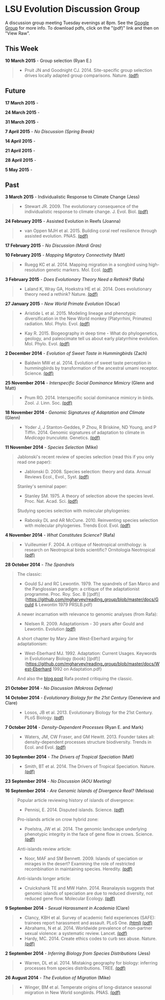 LSU Evolution Discussion Group
=======

A discussion group meeting Tuesday evenings at 8pm. See the [Google Group](https://groups.google.com/forum/#!forum/lsu-evol-discussion) for more info. To download pdfs, click on the "(pdf)" link and then on "View Raw".

This Week 
-------

**10 March 2015** - Group selection (Ryan E.)

> - Pruit JN and Goodnight CJ. 2014. Site-specific group selection drives locally adapted group comparisons. Nature. [(pdf)](https://github.com/mgharvey/reading_group/blob/master/docs/Pruitt&Goodnight2014.pdf)


Future
-------

**17 March 2015** - 

**24 March 2015** - 

**31 March 2015** - 

**7 April 2015** - *No Discussion (Spring Break)* 

**14 April 2015** - 

**21 April 2015** - 

**28 April 2015** - 

**5 May 2015** - 

Past
-------

**3 March 2015** - Individualistic Response to Climate Change (Jess)

> - Stewart JR. 2009. The evolutionary consequence of the individualistic response to climate change. J. Evol. Biol. [(pdf)](https://github.com/mgharvey/reading_group/blob/master/docs/Stewart2009.pdf)

**24 February 2015** - Assisted Evolution in Reefs (Joanna)

> - van Oppen MJH et al. 2015. Building coral reef resilience through assisted evolution. PNAS. [(pdf)](https://github.com/mgharvey/reading_group/blob/master/docs/vanOppen2015.pdf)

**17 February 2015** - *No Discussion (Mardi Gras)*

**10 February 2015** - *Mapping Migratory Connectivity* (Matt)

> - Ruegg KC et al. 2014. Mapping migration in a songbird using high-resolution genetic markers. Mol. Ecol. [(pdf)](https://github.com/mgharvey/reading_group/blob/master/docs/Rueggetal2014.pdf)

**3 February 2015** - *Does Evolutionary Theory Need a Rethink?* (Rafa)

> - Laland K, Wray GA, Hoekstra HE et al. 2014. Does evolutionary theory need a rethink? Nature. [(pdf)](https://github.com/mgharvey/reading_group/blob/master/docs/LalandWrayHoekstra2014.pdf)

**27 January 2015** - *New World Primate Evolution* (Oscar)

> - Aristide L et al. 2015. Modeling lineage and phenotypic diversification in the New World monkey (Platyrrhini, Primates) radiation. Mol. Phylo. Evol. [(pdf)](https://github.com/mgharvey/reading_group/blob/master/docs/Aristideetal2015.pdf)
> 
> - Kay R. 2015. Biogeography in deep time - What do phylogenetics, geology, and paleocimate tell us about early platyrrhine evolution. Mol. Phylo. Evol. [(pdf)](https://github.com/mgharvey/reading_group/blob/master/docs/Kay2015.pdf)

**2 December 2014** - *Evolution of Sweet Taste in Hummingbirds* (Zach)

> - Baldwin MW et al. 2014. Evolution of sweet taste perception in hummingbirds by transformation of the ancestral umami receptor. Science. [(pdf)](https://github.com/mgharvey/reading_group/blob/master/docs/Baldwin2014.pdf)

**25 November 2014** - *Interspecific Social Dominance Mimicry* (Glenn and Matt)

> - Prum RO. 2014. Interspecific social dominance mimicry in birds. Zool. J. Linn. Soc. [(pdf)](https://github.com/mgharvey/reading_group/blob/master/docs/Prum2014.pdf)

**18 November 2014** - *Genomic Signatures of Adaptation and Climate* (Glenn)

> - Yoder J, J Stanton-Geddes, P Zhou, R Briskine, ND Young, and P Tiffin. 2014. Genomic signatures of adaptation to climate in *Medicago trunculata*. Genetics. [(pdf)](https://github.com/mgharvey/reading_group/blob/master/docs/Yoder2014.pdf)

**11 November 2014** - *Species Selection* (Mike)

> Jablonski's recent review of species selection (read this if you only read one paper):
> - Jablonski D. 2008. Species selection: theory and data. Annual Reviews Ecol., Evol., Syst. [(pdf)](https://github.com/mgharvey/reading_group/blob/master/docs/Jablonski2008.pdf)
> 
> Stanley's seminal paper:
> - Stanley SM. 1975. A theory of selection above the species level. Proc. Nat. Acad. Sci. [(pdf)](https://github.com/mgharvey/reading_group/blob/master/docs/Stanley1975.pdf)
> 
> Studying species selection with molecular phylogenies:
> - Rabosky DL and AR McCune. 2010. Reinventing species selection with molecular phylogenies. Trends Ecol. Evol. [(pdf)](https://github.com/mgharvey/reading_group/blob/master/docs/RaboskyMcCune2010.pdf)

**4 November 2014** - *What Constitutes Science?* (Rafa)

> - Vuilleumier F. 2004. A critique of Neotropical ornithology: is research on Neotropical birds scientific? Ornitologia Neotropical [(pdf)](https://github.com/mgharvey/reading_group/blob/master/docs/Vuilleumier2004.pdf)

**28 October 2014** - *The Spandrels*

> The classic:
> - Gould SJ and RC Lewontin. 1979. The spandrels of San Marco and the Panglossian paradigm: a critique of the adaptationist programme. Proc. Roy. Soc. B [(pdf)](https://github.com/mgharvey/reading_group/blob/master/docs/Gould & Lewontin 1979 PRSLB.pdf)
> 
> A newer incarnation with relevance to genomic analyses (from Rafa):
> - Nielsen R. 2009. Adaptationism - 30 years after Gould and Lewontin. Evolution [(pdf)](https://github.com/mgharvey/reading_group/blob/master/docs/Nielsen2009.pdf)
> 
> A short chapter by Mary Jane West-Eberhard arguing for adaptationism:
> - West-Eberhard MJ. 1992. Adaptation: Current Usages. Keywords in Evolutionary Biology (book) [(pdf)](https://github.com/mgharvey/reading_group/blob/master/docs/West-Eberhard 1992 on Adaptation.pdf)
> 
> And also the [blog post](http://oikosjournal.wordpress.com/2011/08/26/why-the-spandrels-of-san-marco-isnt-a-good-paper/) Rafa posted critiquing the classic.

**21 October 2014** - *No Discussion (Mokross Defense)*

**14 October 2014** - *Evolutionary Biology for the 21st Century* (Genevieve and Clare)

> - Losos, JB et al. 2013. Evolutionary Biology for the 21st Century. PLoS Biology. [(pdf)](https://github.com/mgharvey/reading_group/blob/master/docs/Losos2013.pdf)

**7 October 2014** - *Density-Dependent Processes* (Ryan E. and Mark)

> - Waters, JM, CW Fraser, and GM Hewitt. 2013. Founder takes all: density-dependent processes structure biodiversity. Trends in Ecol. and Evol. [(pdf)](https://github.com/mgharvey/reading_group/blob/master/docs/Waters2013.pdf)

**30 September 2014** - *The Drivers of Tropical Speciation* (Matt)

> - Smith, BT et al. 2014. The Drivers of Tropical Speciation. Nature. [(pdf)](https://github.com/mgharvey/reading_group/blob/master/docs/Smith2014.pdf)

**23 September 2014** - *No Discussion (AOU Meeting)*

**16 September 2014** - *Are Genomic Islands of Divergence Real?* (Melissa)

> Popular article reviewing history of islands of divergence:
> - Pennisi, E. 2014. Disputed islands. Science. [(pdf)](https://github.com/mgharvey/reading_group/blob/master/docs/Pennisi-Disputed-Islands.pdf)
> 
> Pro-islands article on crow hybrid zone:
> - Poelstra, JW et al. 2014. The genomic landscape underlying phenotypic integrity in the face of gene flow in crows. Science. [(pdf)](https://github.com/mgharvey/reading_group/blob/master/docs/Poelstra-1410-4.pdf)
> 
> Anti-islands review article:
> - Noor, MAF and SM Bennett. 2009. Islands of speciation or mirages in the desert? Examining the role of restricted recombination in maintaining species. Heredity. [(pdf)](https://github.com/mgharvey/reading_group/blob/master/docs/Noor&Bennett.pdf)
> 
> Anti-islands longer article:
> - Cruickshank TE and MW Hahn. 2014. Reanalaysis suggests that genomic islands of speciation are due to reduced diversity, not reduced gene flow. Molecular Ecology. [(pdf)](https://github.com/mgharvey/reading_group/blob/master/docs/Cruickshank&Hahn.pdf)

**9 September 2014** - *Sexual Harassment in Academia* (Clare)

> - Clancy, KBH et al. Survey of academic field experiences (SAFE): trainees report harassment and assault. PLoS One. [(html)](http://www.plosone.org/article/info%3Adoi%2F10.1371%2Fjournal.pone.0102172) [(pdf)](https://github.com/mgharvey/reading_group/blob/master/docs/Clancy_PLOS_2014.pdf)
> - Abrahams, N et al. 2014. Worldwide prevalence of non-partner sexual violence: a systematic review. Lancet. [(pdf)](https://github.com/mgharvey/reading_group/blob/master/docs/Abrahams_Lancet_2014.pdf)
> - Hardy, MC. 2014. Create ethics codes to curb sex abuse. Nature. [(pdf)](https://github.com/mgharvey/reading_group/blob/master/docs/Hardy_Nature_2014.pdf)

**2 September 2014** - *Inferring Biology from Species Distributions* (Jess)

> - Warren, DL et al. 2014. Mistaking geography for biology: inferring processes from species distributions. TREE. [(pdf)](https://github.com/mgharvey/reading_group/blob/master/docs/Warren_Tree_2014.pdf)

**26 August 2014** - *The Evolution of Migration* (Mike)

> - Winger, BM et al. Temperate origins of long-distance seasonal migration in New World songbirds. PNAS. [(pdf)](https://github.com/mgharvey/reading_group/blob/master/docs/Winger_PNAS_2014.pdf)
